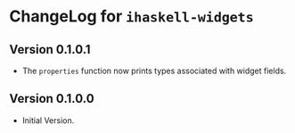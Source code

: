 # ChangeLog for `ihaskell-widgets`

## Version 0.1.0.1

+ The `properties` function now prints types associated with widget fields.

## Version 0.1.0.0

+ Initial Version.
